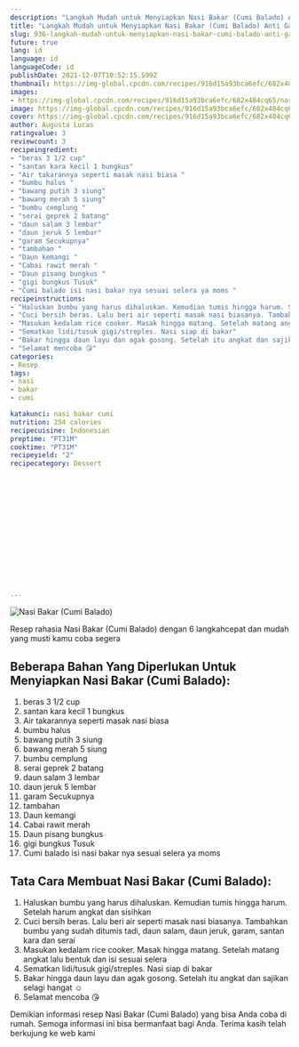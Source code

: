 ```yaml
---
description: "Langkah Mudah untuk Menyiapkan Nasi Bakar (Cumi Balado) Anti Gagal"
title: "Langkah Mudah untuk Menyiapkan Nasi Bakar (Cumi Balado) Anti Gagal"
slug: 936-langkah-mudah-untuk-menyiapkan-nasi-bakar-cumi-balado-anti-gagal
future: true
lang: id
language: id
languageCode: id
publishDate: 2021-12-07T10:52:15.599Z 
thumbnail: https://img-global.cpcdn.com/recipes/916d15a93bca6efc/682x484cq65/nasi-bakar-cumi-balado-foto-resep-utama.png
images:
- https://img-global.cpcdn.com/recipes/916d15a93bca6efc/682x484cq65/nasi-bakar-cumi-balado-foto-resep-utama.png
image: https://img-global.cpcdn.com/recipes/916d15a93bca6efc/682x484cq65/nasi-bakar-cumi-balado-foto-resep-utama.png
cover: https://img-global.cpcdn.com/recipes/916d15a93bca6efc/682x484cq65/nasi-bakar-cumi-balado-foto-resep-utama.png
author: Augusta Lucas
ratingvalue: 3
reviewcount: 3
recipeingredient:
- "beras 3 1/2 cup"
- "santan kara kecil 1 bungkus"
- "Air takarannya seperti masak nasi biasa "
- "bumbu halus "
- "bawang putih 3 siung"
- "bawang merah 5 siung"
- "bumbu cemplung "
- "serai geprek 2 batang"
- "daun salam 3 lembar"
- "daun jeruk 5 lembar"
- "garam Secukupnya"
- "tambahan "
- "Daun kemangi "
- "Cabai rawit merah "
- "Daun pisang bungkus "
- "gigi bungkus Tusuk"
- "Cumi balado isi nasi bakar nya sesuai selera ya moms "
recipeinstructions:
- "Haluskan bumbu yang harus dihaluskan. Kemudian tumis hingga harum. Setelah harum angkat dan sisihkan"
- "Cuci bersih beras. Lalu beri air seperti masak nasi biasanya. Tambahkan bumbu yang sudah ditumis tadi, daun salam, daun jeruk, garam, santan kara dan serai"
- "Masukan kedalam rice cooker. Masak hingga matang. Setelah matang angkat lalu bentuk dan isi sesuai selera"
- "Sematkan lidi/tusuk gigi/streples. Nasi siap di bakar"
- "Bakar hingga daun layu dan agak gosong. Setelah itu angkat dan sajikan selagi hangat ☺️"
- "Selamat mencoba 😘"
categories:
- Resep
tags:
- nasi
- bakar
- cumi

katakunci: nasi bakar cumi 
nutrition: 254 calories
recipecuisine: Indonesian
preptime: "PT31M"
cooktime: "PT31M"
recipeyield: "2"
recipecategory: Dessert


     
    
    
    
    
    
    
    
    
    
    
      
    
---
```



![Nasi Bakar (Cumi Balado)](https://img-global.cpcdn.com/recipes/916d15a93bca6efc/682x484cq65/nasi-bakar-cumi-balado-foto-resep-utama.png)

Resep rahasia Nasi Bakar (Cumi Balado)    dengan 6 langkahcepat dan mudah yang musti kamu coba segera

<!--inarticleads1-->

## Beberapa Bahan Yang Diperlukan Untuk Menyiapkan Nasi Bakar (Cumi Balado):

1. beras 3 1/2 cup
1. santan kara kecil 1 bungkus
1. Air takarannya seperti masak nasi biasa 
1. bumbu halus 
1. bawang putih 3 siung
1. bawang merah 5 siung
1. bumbu cemplung 
1. serai geprek 2 batang
1. daun salam 3 lembar
1. daun jeruk 5 lembar
1. garam Secukupnya
1. tambahan 
1. Daun kemangi 
1. Cabai rawit merah 
1. Daun pisang bungkus 
1. gigi bungkus Tusuk
1. Cumi balado isi nasi bakar nya sesuai selera ya moms 



<!--inarticleads2-->

## Tata Cara Membuat Nasi Bakar (Cumi Balado):

1. Haluskan bumbu yang harus dihaluskan. Kemudian tumis hingga harum. Setelah harum angkat dan sisihkan
1. Cuci bersih beras. Lalu beri air seperti masak nasi biasanya. Tambahkan bumbu yang sudah ditumis tadi, daun salam, daun jeruk, garam, santan kara dan serai
1. Masukan kedalam rice cooker. Masak hingga matang. Setelah matang angkat lalu bentuk dan isi sesuai selera
1. Sematkan lidi/tusuk gigi/streples. Nasi siap di bakar
1. Bakar hingga daun layu dan agak gosong. Setelah itu angkat dan sajikan selagi hangat ☺️
1. Selamat mencoba 😘




Demikian informasi  resep Nasi Bakar (Cumi Balado)   yang bisa Anda coba di rumah. Semoga informasi ini bisa bermanfaat bagi Anda. Terima kasih telah berkujung ke web kami
